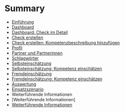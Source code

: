 # Summary

- [Einführung](README.md)
- [Dashboard](Hilfetext_Dashboard.md)
- [Dashboard: Check im Detail](Hilfetext_Check_Detail.md)
- [Check erstellen](Hilfetext_Check_erstellen.md)
- [Check erstellen: Kompetenzbeschreibung hinzufügen](Hilfetext_Kompetenzbeschreibung_hinzufuegen.md)
- [Profil](Hilfetext_Profil.md)
- [Partner und Partnerinnen](Hilfetext_Partner_und_Partnerinnen.md)
- [Schlagwörter](Hilfetext_Schlagwoerter.md)
- [Selbsteinschätzung](Hilfetext_Selbsteinschaetzung.md)
- [Selbsteinschätzung: Kompetenz einschätzen](Hilfetext_Selbsteinschaetzung_Kompetenzeinschaetzung.md)
- [Fremdeinschätzung](Hilfetext_Fremdeinschaetzung.md)
- [Fremdeinschätzung: Kompetenz einschätzen](Hilfetext_Fremdeinschaetzung_Kompetenzeinschaetzung.md)
- [Auswertung](Hilfetext_Auswertungsgespraech.md)
- [Einsatzszenario](Einsatzszenario_Reflexion_Lernprozess.md)
- Weiterführende Informationen
- [Weiterführende Informationen]
- [Weiterführende Informationen](Informationen.md)